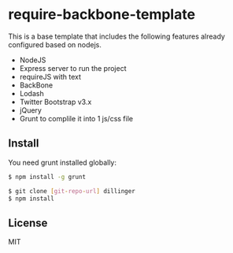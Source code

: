 # require-backbone-template
This is a base template that includes the following features already configured based on nodejs.

  - NodeJS
  - Express server to run the project
  - requireJS with text
  - BackBone
  - Lodash
  - Twitter Bootstrap v3.x
  - jQuery
  - Grunt to complile it into 1 js/css file

## Install

You need grunt installed globally:

```sh
$ npm install -g grunt
```

```sh
$ git clone [git-repo-url] dillinger
$ npm install
```

License
----

MIT

